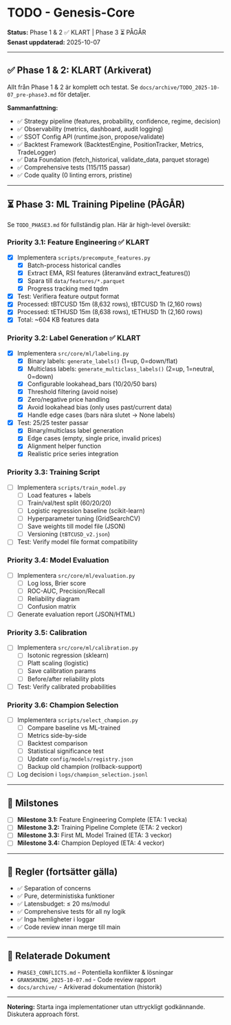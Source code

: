 # TODO - Genesis-Core

**Status:** Phase 1 & 2 ✅ KLART | Phase 3 ⏳ PÅGÅR  
**Senast uppdaterad:** 2025-10-07

---

## ✅ Phase 1 & 2: KLART (Arkiverat)

Allt från Phase 1 & 2 är komplett och testat. Se `docs/archive/TODO_2025-10-07_pre-phase3.md` för detaljer.

**Sammanfattning:**
- ✅ Strategy pipeline (features, probability, confidence, regime, decision)
- ✅ Observability (metrics, dashboard, audit logging)
- ✅ SSOT Config API (runtime.json, propose/validate)
- ✅ Backtest Framework (BacktestEngine, PositionTracker, Metrics, TradeLogger)
- ✅ Data Foundation (fetch_historical, validate_data, parquet storage)
- ✅ Comprehensive tests (115/115 passar)
- ✅ Code quality (0 linting errors, pristine)

---

## ⏳ Phase 3: ML Training Pipeline (PÅGÅR)

Se `TODO_PHASE3.md` för fullständig plan. Här är high-level översikt:

### Priority 3.1: Feature Engineering ✅ KLART
- [x] Implementera `scripts/precompute_features.py`
  - [x] Batch-process historical candles
  - [x] Extract EMA, RSI features (återanvänd extract_features())
  - [x] Spara till `data/features/*.parquet`
  - [x] Progress tracking med tqdm
- [x] Test: Verifiera feature output format
- [x] Processed: tBTCUSD 15m (8,632 rows), tBTCUSD 1h (2,160 rows)
- [x] Processed: tETHUSD 15m (8,638 rows), tETHUSD 1h (2,160 rows)
- [x] Total: ~604 KB features data

### Priority 3.2: Label Generation ✅ KLART
- [x] Implementera `src/core/ml/labeling.py`
  - [x] Binary labels: `generate_labels()` (1=up, 0=down/flat)
  - [x] Multiclass labels: `generate_multiclass_labels()` (2=up, 1=neutral, 0=down)
  - [x] Configurable lookahead_bars (10/20/50 bars)
  - [x] Threshold filtering (avoid noise)
  - [x] Zero/negative price handling
  - [x] Avoid lookahead bias (only uses past/current data)
  - [x] Handle edge cases (bars nära slutet → None labels)
- [x] Test: 25/25 tester passar
  - [x] Binary/multiclass label generation
  - [x] Edge cases (empty, single price, invalid prices)
  - [x] Alignment helper function
  - [x] Realistic price series integration

### Priority 3.3: Training Script
- [ ] Implementera `scripts/train_model.py`
  - [ ] Load features + labels
  - [ ] Train/val/test split (60/20/20)
  - [ ] Logistic regression baseline (scikit-learn)
  - [ ] Hyperparameter tuning (GridSearchCV)
  - [ ] Save weights till model file (JSON)
  - [ ] Versioning (`tBTCUSD_v2.json`)
- [ ] Test: Verify model file format compatibility

### Priority 3.4: Model Evaluation
- [ ] Implementera `src/core/ml/evaluation.py`
  - [ ] Log loss, Brier score
  - [ ] ROC-AUC, Precision/Recall
  - [ ] Reliability diagram
  - [ ] Confusion matrix
- [ ] Generate evaluation report (JSON/HTML)

### Priority 3.5: Calibration
- [ ] Implementera `src/core/ml/calibration.py`
  - [ ] Isotonic regression (sklearn)
  - [ ] Platt scaling (logistic)
  - [ ] Save calibration params
  - [ ] Before/after reliability plots
- [ ] Test: Verify calibrated probabilities

### Priority 3.6: Champion Selection
- [ ] Implementera `scripts/select_champion.py`
  - [ ] Compare baseline vs ML-trained
  - [ ] Metrics side-by-side
  - [ ] Backtest comparison
  - [ ] Statistical significance test
  - [ ] Update `config/models/registry.json`
  - [ ] Backup old champion (rollback-support)
- [ ] Log decision i `logs/champion_selection.jsonl`

---

## 🎯 Milstones

- [ ] **Milestone 3.1:** Feature Engineering Complete (ETA: 1 vecka)
- [ ] **Milestone 3.2:** Training Pipeline Complete (ETA: 2 veckor)
- [ ] **Milestone 3.3:** First ML Model Trained (ETA: 3 veckor)
- [ ] **Milestone 3.4:** Champion Deployed (ETA: 4 veckor)

---

## 📝 Regler (fortsätter gälla)

- ✅ Separation of concerns
- ✅ Pure, deterministiska funktioner
- ✅ Latensbudget: ≤ 20 ms/modul
- ✅ Comprehensive tests för all ny logik
- ✅ Inga hemligheter i loggar
- ✅ Code review innan merge till main

---

## 🔗 Relaterade Dokument

- `PHASE3_CONFLICTS.md` - Potentiella konflikter & lösningar
- `GRANSKNING_2025-10-07.md` - Code review rapport
- `docs/archive/` - Arkiverad dokumentation (historik)

---

**Notering:** Starta inga implementationer utan uttryckligt godkännande. Diskutera approach först.
